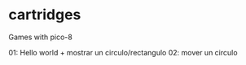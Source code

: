 # cartridges
Games with pico-8

01: Hello world + mostrar un circulo/rectangulo
02: mover un circulo
